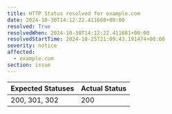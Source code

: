 ```yaml
---
title: HTTP Status resolved for example.com
date: 2024-10-30T14:12:22.411668+00:00
resolved: True
resolvedWhen: 2024-10-30T14:12:22.411681+00:00
resolvedStartTime: 2024-10-25T21:09:43.191474+00:00
severity: notice
affected:
  - example.com
section: issue
---
```


| Expected Statuses | Actual Status  |
|-------------------|----------------|
| 200, 301, 302 | 200 |
